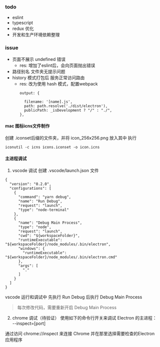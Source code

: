 ### todo

- eslint
- typescript
- redux 优化
- 开发和生产环境依赖整理

### issue

- 页面不展示 undefined 错误
  - res: 增加了eslint后，会向页面抛出错误
- 路径别名 文件夹无提示问题
- history 模式打包后 服务正常访问路由
  - res: 改为使用 hash 模式，配置webpack
    ```
    output: {

      filename: '[name].js',
      path: path.resolve('./dist/electron'),
      publicPath: _isDevelopment ? "/" : "./",
    },
    ```

#### mac 图标icns文件制作
创建 .iconset后缀的文件夹，并将 icon_256x256.png 放入其中
执行
```
iconutil -c icns icons.iconset -o icon.icns
```

#### 主进程调试
1. vscode 调试
创建 .vscode/launch.json 文件
```
{
  "version": "0.2.0",
  "configurations": [
    {
      "command": "yarn debug",
      "name": "Run Debug",
      "request": "launch",
      "type": "node-terminal"
    },
    {
      "name": "Debug Main Process",
      "type": "node",
      "request": "launch",
      "cwd": "${workspaceFolder}",
      "runtimeExecutable": "${workspaceFolder}/node_modules/.bin/electron",
      "windows": {
        "runtimeExecutable": "${workspaceFolder}/node_modules/.bin/electron.cmd"
      },
      "args": [
        "."
      ]
    }
  ]
}
```

vscode 运行和调试中 先执行 Run Debug 后执行 Debug Main Process

> 每次修改代码，需要重新开启 Debug Main Process

2. chrome 调试（待验证）
使用如下的命令行开关来调试 Electron 的主进程：
--inspect=[port]

通过访问 chrome://inspect 来连接 Chrome 并在那里选择需要检查的Electron 应用程序


